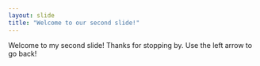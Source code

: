 ```yaml
---
layout: slide
title: "Welcome to our second slide!"
---
```

Welcome to my second slide! Thanks for stopping by.
Use the left arrow to go back!
